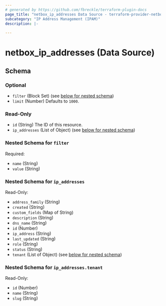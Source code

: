 ```yaml
---
# generated by https://github.com/fbreckle/terraform-plugin-docs
page_title: "netbox_ip_addresses Data Source - terraform-provider-netbox"
subcategory: "IP Address Management (IPAM)"
description: |-
  
---
```


# netbox_ip_addresses (Data Source)





<!-- schema generated by tfplugindocs -->
## Schema

### Optional

- `filter` (Block Set) (see [below for nested schema](#nestedblock--filter))
- `limit` (Number) Defaults to `1000`.

### Read-Only

- `id` (String) The ID of this resource.
- `ip_addresses` (List of Object) (see [below for nested schema](#nestedatt--ip_addresses))

<a id="nestedblock--filter"></a>
### Nested Schema for `filter`

Required:

- `name` (String)
- `value` (String)


<a id="nestedatt--ip_addresses"></a>
### Nested Schema for `ip_addresses`

Read-Only:

- `address_family` (String)
- `created` (String)
- `custom_fields` (Map of String)
- `description` (String)
- `dns_name` (String)
- `id` (Number)
- `ip_address` (String)
- `last_updated` (String)
- `role` (String)
- `status` (String)
- `tenant` (List of Object) (see [below for nested schema](#nestedobjatt--ip_addresses--tenant))

<a id="nestedobjatt--ip_addresses--tenant"></a>
### Nested Schema for `ip_addresses.tenant`

Read-Only:

- `id` (Number)
- `name` (String)
- `slug` (String)


